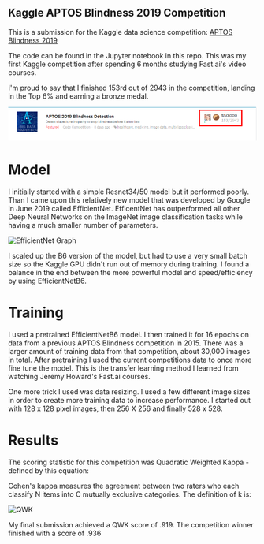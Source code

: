 ## Kaggle APTOS Blindness 2019 Competition

This is a submission for the Kaggle data science competition: [APTOS Blindness 2019](https://www.kaggle.com/c/aptos2019-blindness-detection)

The code can be found in the Jupyter notebook in this repo. This was my first Kaggle competition after spending 6 months studying Fast.ai's video courses.

I'm proud to say that I finished 153rd out of 2943 in the competition, landing in the Top 6% and earning a bronze medal.

![Ranking](https://github.com/DannyMac180/APTOS-Blindness-2019/blob/master/aptos-2019-ranking.png)

# Model

I initially started with a simple Resnet34/50 model but it performed poorly. Than I came upon this relatively new model that was developed by Google in June 2019 called EfficientNet. EfficentNet has outperformed all other Deep Neural Networks on the ImageNet image classification tasks while having a much smaller number of parameters.

![EfficientNet Graph](https://raw.githubusercontent.com/tensorflow/tpu/master/models/official/efficientnet/g3doc/params.png)

I scaled up the B6 version of the model, but had to use a very small batch size so the Kaggle GPU didn't run out of memory during training. I found a balance in the end between the more powerful model and speed/efficiency by using EfficientNetB6.

# Training

I used a pretrained EfficientNetB6 model. I then trained it for 16 epochs on data from a previous APTOS Blindness competition in 2015. There was a larger amount of training data from that competition, about 30,000 images in total. After pretraining I used the current competitions data to once more fine tune the model. This is the transfer learning method I learned from watching Jeremy Howard's Fast.ai courses.

One more trick I used was data resizing. I used a few different image sizes in order to create more training data to increase performance. I started out with 128 x 128 pixel images, then 256 X 256 and finally 528 x 528.

# Results

The scoring statistic for this competition was Quadratic Weighted Kappa - defined by this equation:

Cohen's kappa measures the agreement between two raters who each classify N items into C mutually exclusive categories. The definition of k is:

![QWK](https://wikimedia.org/api/rest_v1/media/math/render/svg/d45fc75d4d1a8d672083492fd147f75e8ba374bd)

My final submission achieved a QWK score of .919. The competition winner finished with a score of .936

